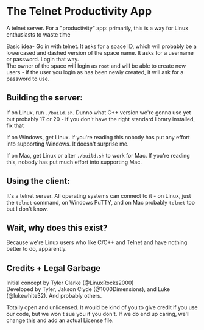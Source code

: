 # The Telnet Productivity App
A telnet server. For a "productivity" app: primarily, this is a way for Linux enthusiasts to waste time

Basic idea-
Go in with telnet. It asks for a space ID, which will probably be a lowercased and dashed version of the space name. It asks for a username or password. Login that way.  
The owner of the space will login as `root` and will be able to create new users - if the user you login as has been newly created, it will ask for a password to use.

## Building the server:
If on Linux, run `./build.sh`. Dunno what C++ version we're gonna use yet but probably 17 or 20 - if you don't have the right standard library installed, fix that

If on Windows, get Linux. If you're reading this nobody has put any effort into supporting Windows. It doesn't surprise me.

If on Mac, get Linux or alter `./build.sh` to work for Mac. If you're reading this, nobody has put much effort into supporting Mac.

## Using the client:
It's a telnet server. All operating systems can connect to it - on Linux, just the `telnet` command, on Windows PuTTY, and on Mac probably `telnet` too but I don't know.

## Wait, why does this exist?
Because we're Linux users who like C/C++ and Telnet and have nothing better to do, apparently.

## Credits + Legal Garbage
Initial concept by Tyler Clarke (@LinuxRocks2000)  
Developed by Tyler, Jakson Clyde (@1000Dimensions), and Luke (@lukewhite32). And probably others.

Totally open and unlicensed. It would be kind of you to give credit if you use our code, but we won't sue you if you don't.
If we do end up caring, we'll change this and add an actual License file.
